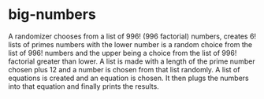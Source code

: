 # big-numbers
A randomizer chooses from a list of 996! (996 factorial) numbers, creates 6! lists of primes numbers with the lower number is a random choice from 
the list of 996! numbers and the upper being a choice from the list of 996! factorial greater than lower. A list is made with a length of the prime number chosen
plus 12 and a number is chosen from that list randomly. A list of equations is created and an equation is chosen. It then plugs the numbers into that equation
and finally prints the results.
